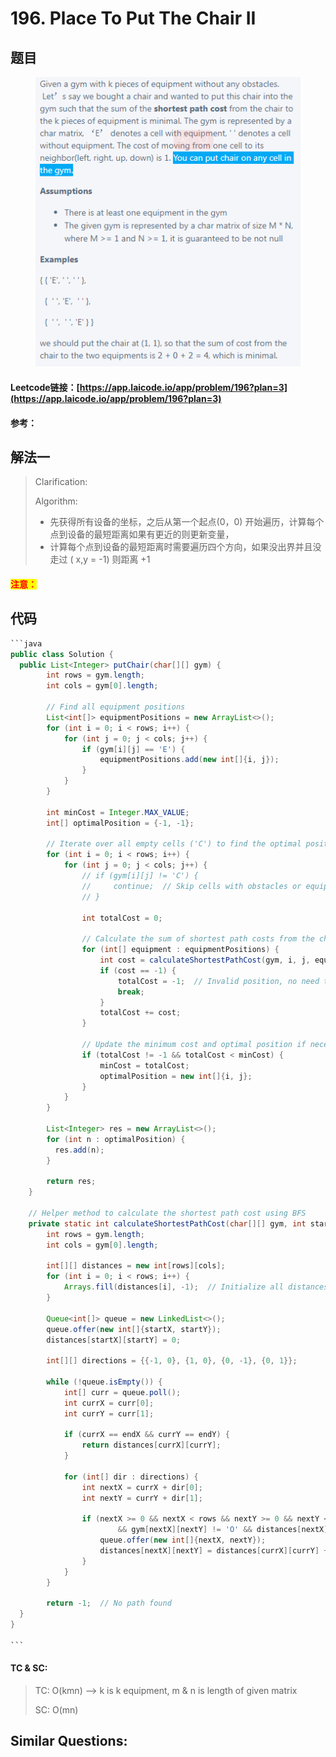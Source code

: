 # 196. Place To Put The Chair II

## 题目

<figure><img src="../.gitbook/assets/image (5) (1).png" alt=""><figcaption></figcaption></figure>

#### Leetcode链接：[https://app.laicode.io/app/problem/196?plan=3](https://app.laicode.io/app/problem/196?plan=3)

#### 参考：

## 解法一

> Clarification:&#x20;
>
> Algorithm:&#x20;
>
> * 先获得所有设备的坐标，之后从第一个起点(0，0) 开始遍历，计算每个点到设备的最短距离如果有更近的则更新变量，
> * 计算每个点到设备的最短距离时需要遍历四个方向，如果没出界并且没走过 ( x,y = -1) 则距离 +1

#### <mark style="color:red;">注意：</mark>

## 代码

````java
```java
public class Solution {
  public List<Integer> putChair(char[][] gym) {
        int rows = gym.length;
        int cols = gym[0].length;

        // Find all equipment positions
        List<int[]> equipmentPositions = new ArrayList<>();
        for (int i = 0; i < rows; i++) {
            for (int j = 0; j < cols; j++) {
                if (gym[i][j] == 'E') {
                    equipmentPositions.add(new int[]{i, j});
                }
            }
        }

        int minCost = Integer.MAX_VALUE;
        int[] optimalPosition = {-1, -1};

        // Iterate over all empty cells ('C') to find the optimal position
        for (int i = 0; i < rows; i++) {
            for (int j = 0; j < cols; j++) {
                // if (gym[i][j] != 'C') {
                //     continue;  // Skip cells with obstacles or equipment
                // }

                int totalCost = 0;

                // Calculate the sum of shortest path costs from the chair to all equipment positions
                for (int[] equipment : equipmentPositions) {
                    int cost = calculateShortestPathCost(gym, i, j, equipment[0], equipment[1]);
                    if (cost == -1) {
                        totalCost = -1;  // Invalid position, no need to continue calculating costs
                        break;
                    }
                    totalCost += cost;
                }

                // Update the minimum cost and optimal position if necessary
                if (totalCost != -1 && totalCost < minCost) {
                    minCost = totalCost;
                    optimalPosition = new int[]{i, j};
                }
            }
        }

        List<Integer> res = new ArrayList<>();
        for (int n : optimalPosition) {
          res.add(n);
        }

        return res;
    }

    // Helper method to calculate the shortest path cost using BFS
    private static int calculateShortestPathCost(char[][] gym, int startX, int startY, int endX, int endY) {
        int rows = gym.length;
        int cols = gym[0].length;

        int[][] distances = new int[rows][cols];
        for (int i = 0; i < rows; i++) {
            Arrays.fill(distances[i], -1);  // Initialize all distances to -1 (unvisited)
        }

        Queue<int[]> queue = new LinkedList<>();
        queue.offer(new int[]{startX, startY});
        distances[startX][startY] = 0;

        int[][] directions = {{-1, 0}, {1, 0}, {0, -1}, {0, 1}};

        while (!queue.isEmpty()) {
            int[] curr = queue.poll();
            int currX = curr[0];
            int currY = curr[1];

            if (currX == endX && currY == endY) {
                return distances[currX][currY];
            }

            for (int[] dir : directions) {
                int nextX = currX + dir[0];
                int nextY = currY + dir[1];

                if (nextX >= 0 && nextX < rows && nextY >= 0 && nextY < cols
                        && gym[nextX][nextY] != 'O' && distances[nextX][nextY] == -1) {
                    queue.offer(new int[]{nextX, nextY});
                    distances[nextX][nextY] = distances[currX][currY] + 1;
                }
            }
        }

        return -1;  // No path found
  }
}

```
````

#### TC & SC:&#x20;

> TC: O(kmn) --> k is k equipment, m & n is length of given matrix
>
> SC: O(mn)

## **Similar Questions:**&#x20;

